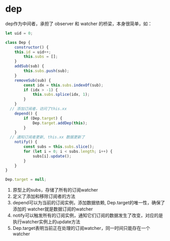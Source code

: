 # dep

dep作为中间者，承担了 observer 和 watcher 的桥梁，本身很简单，如：

```js
let uid = 0;

class Dep {
	constructor() {
    this.id = uid++;
		this.subs = [];
	}
	addSub(sub) {
		this.subs.push(sub);
	}
	removeSub(sub) {
		const idx = this.subs.indexOf(sub);
		if (idx > -1) {
			this.subs.splice(idx, 1);
		}
	}
  // 添加订阅者，访问了this.xx
	depend() {
		if (Dep.target) {
			Dep.target.addDep(this);
		}
	}
  // 通知订阅者更新, this.xx 数据更新了
	notify() {
		const subs = this.subs.slice();
		for (let i = 0; i < subs.length; i++) {
			subs[i].update();
		}
	}
}

Dep.target = null;
```

1. 原型上的subs，存储了所有的订阅watcher
2. 定义了添加和移除订阅者的方法
3. depend可以为当前的订阅实例，添加数据依赖, Dep.target的唯一性，确保了添加的 watcher就是数据订阅的watcher
4. notify可以触发所有的订阅实例，通知它们订阅的数据发生了改变，对应的是执行watcher实例上的update方法
5. Dep.target表明当前正在处理的订阅watcher，同一时间只能存在一个watcher
